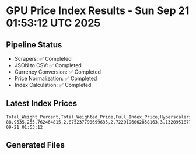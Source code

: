 # GPU Price Index Results - Sun Sep 21 01:53:12 UTC 2025

## Pipeline Status
- Scrapers: ✅ Completed
- JSON to CSV: ✅ Completed
- Currency Conversion: ✅ Completed
- Price Normalization: ✅ Completed
- Index Calculation: ✅ Completed

## Latest Index Prices
```
Total_Weight_Percent,Total_Weighted_Price,Full_Index_Price,Hyperscalers_Only_Price,Non_Hyperscalers_Only_Price,Hyperscaler_Weight,Non_Hyperscaler_Weight,Calculation_Date
88.9535,255.762464815,2.875237790699635,2.7229196062858163,3.1320951877632996,55.84,33.113499999999995,2025-09-21 01:53:12
```

## Generated Files
```
```
